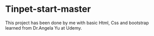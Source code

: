 # Tinpet-start-master
This project has been done by me with basic Html, Css and bootstrap learned from Dr.Angela Yu at Udemy.
